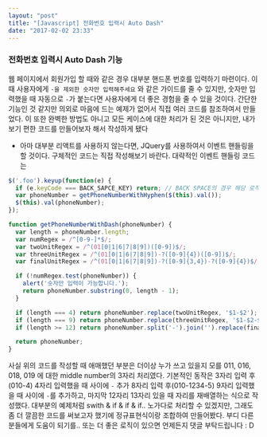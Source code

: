 ```yaml
---
layout: "post"
title: "[Javascript] 전화번호 입력시 Auto Dash"
date: "2017-02-02 23:33"
---
```


### 전화번호 입력시 Auto Dash 기능

웹 페이지에서 회원가입 할 때와 같은 경우 대부분 핸드폰 번호를 입력하기 마련이다. 이 때 사용자에게 `-을 제외한 숫자만 입력해주세요` 와 같은 가이드를 줄 수 있지만, 숫자만 입력했을 때 자동으로 `-`가 붙는다면 사용자에게 더 좋은 경험을 줄 수 있을 것이다. 간단한 기능인 것 같지만 의외로 마음에 드는 예제가 없어서 직접 여러 코드를 참조하여서 만들었다. 이 또한 완벽한 방법도 아니고 모든 케이스에 대한 처리가 된 것은 아니지만, 내가 보기 편한 코드를 만들어보자 해서 작성하게 됐다

- 아마 대부분 리액트를 사용하지 않는다면, JQuery를 사용하여서 이벤트 핸들링을 할 것이다. 구체적인 코드는 직접 작성해보기 바란다. 대략적인 이벤트 핸들링 코드는

```Javascript
$('.foo').keyup(function(e) {
  if (e.keyCode === BACK_SAPCE_KEY) return; // BACK SPACE의 경우 해당 로직을 태우지 않는다.
  var phoneNumber = getPhoneNumberWithHyphen($(this).val());
  $(this).val(phoneNumber);
});

function getPhoneNumberWithDash(phoneNumber) {
  var length = phoneNumber.length;
  var numRegex = /^[0-9-]*$/;
  var twoUnitRegex = /^(01[0|1|6|7|8|9])([0-9])$/;
  var threeUnitRegex = /^(01[0|1|6|7|8|9])-?([0-9]{4})([0-9])$/;
  var finalUnitRegex = /^(01[0|1|6|7|8|9])-?([0-9]{3,4})-?([0-9]{4})$/;

  if (!numRegex.test(phoneNumber)) {
    alert('숫자만 입력이 가능합니다.');
    return phoneNumber.substring(0, length - 1);
  }

  if (length === 4) return phoneNumber.replace(twoUnitRegex, '$1-$2');
  if (length === 9) return phoneNumber.replace(threeUnitRegex, '$1-$2-$3');
  if (length >= 12) return phoneNumber.split('-').join('').replace(finalUnitRegex, '$1-$2-$3');

  return phoneNumber;
}
```

사실 위의 코드를 작성할 때 애매했던 부분은 더이상 누가 쓰고 있을지 모를 011, 016, 018, 019 에 대한 middle number의 3자리 처리였다. 기본적인 동작은 3자리 입력 후(010-4) 4자리 입력했을 때 사이에 `-` 추가 8자리 입력 후(010-1234-5) 9자리 입력했을 때 사이에 `-`를 추가하고, 마지막 12자리 13자리 있을 때 자리를 재배열하는 식으로 작성했다. 대부분의 예제처럼 swith & if & if & if.. 노가다로 처리할 수 있겠지만, 그래도 좀 더 깔끔한 코드를 써보고자 했기에 정규표현식이랑 조합하여 만들어봤다. 부디 다른 분들에게 도움이 되기를.. 또는 더 좋은 로직이 있으면 언제든지 댓글 부탁드립니다 : D
